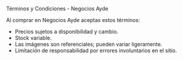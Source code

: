 Términos y Condiciones - Negocios Ayde

Al comprar en Negocios Ayde aceptas estos términos:
- Precios sujetos a disponibilidad y cambio.
- Stock variable.
- Las imágenes son referenciales; pueden variar ligeramente.
- Limitación de responsabilidad por errores involuntarios en el sitio.

